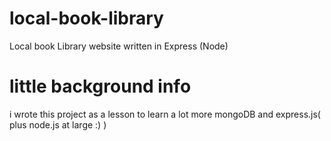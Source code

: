 # local-book-library
Local book Library website written in Express (Node)

# little background info
i wrote this project as a lesson to learn a lot more mongoDB and express.js( plus node.js at large :) )
